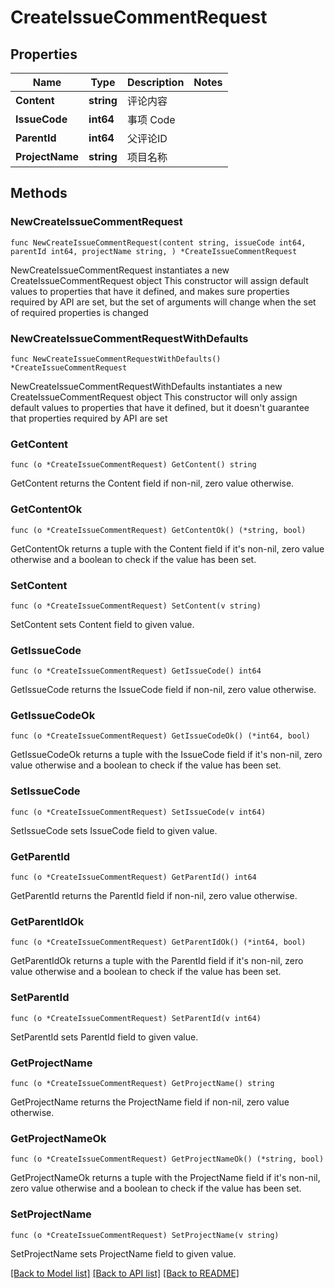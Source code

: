 # CreateIssueCommentRequest

## Properties

Name | Type | Description | Notes
------------ | ------------- | ------------- | -------------
**Content** | **string** | 评论内容 | 
**IssueCode** | **int64** | 事项 Code | 
**ParentId** | **int64** | 父评论ID | 
**ProjectName** | **string** | 项目名称 | 

## Methods

### NewCreateIssueCommentRequest

`func NewCreateIssueCommentRequest(content string, issueCode int64, parentId int64, projectName string, ) *CreateIssueCommentRequest`

NewCreateIssueCommentRequest instantiates a new CreateIssueCommentRequest object
This constructor will assign default values to properties that have it defined,
and makes sure properties required by API are set, but the set of arguments
will change when the set of required properties is changed

### NewCreateIssueCommentRequestWithDefaults

`func NewCreateIssueCommentRequestWithDefaults() *CreateIssueCommentRequest`

NewCreateIssueCommentRequestWithDefaults instantiates a new CreateIssueCommentRequest object
This constructor will only assign default values to properties that have it defined,
but it doesn't guarantee that properties required by API are set

### GetContent

`func (o *CreateIssueCommentRequest) GetContent() string`

GetContent returns the Content field if non-nil, zero value otherwise.

### GetContentOk

`func (o *CreateIssueCommentRequest) GetContentOk() (*string, bool)`

GetContentOk returns a tuple with the Content field if it's non-nil, zero value otherwise
and a boolean to check if the value has been set.

### SetContent

`func (o *CreateIssueCommentRequest) SetContent(v string)`

SetContent sets Content field to given value.


### GetIssueCode

`func (o *CreateIssueCommentRequest) GetIssueCode() int64`

GetIssueCode returns the IssueCode field if non-nil, zero value otherwise.

### GetIssueCodeOk

`func (o *CreateIssueCommentRequest) GetIssueCodeOk() (*int64, bool)`

GetIssueCodeOk returns a tuple with the IssueCode field if it's non-nil, zero value otherwise
and a boolean to check if the value has been set.

### SetIssueCode

`func (o *CreateIssueCommentRequest) SetIssueCode(v int64)`

SetIssueCode sets IssueCode field to given value.


### GetParentId

`func (o *CreateIssueCommentRequest) GetParentId() int64`

GetParentId returns the ParentId field if non-nil, zero value otherwise.

### GetParentIdOk

`func (o *CreateIssueCommentRequest) GetParentIdOk() (*int64, bool)`

GetParentIdOk returns a tuple with the ParentId field if it's non-nil, zero value otherwise
and a boolean to check if the value has been set.

### SetParentId

`func (o *CreateIssueCommentRequest) SetParentId(v int64)`

SetParentId sets ParentId field to given value.


### GetProjectName

`func (o *CreateIssueCommentRequest) GetProjectName() string`

GetProjectName returns the ProjectName field if non-nil, zero value otherwise.

### GetProjectNameOk

`func (o *CreateIssueCommentRequest) GetProjectNameOk() (*string, bool)`

GetProjectNameOk returns a tuple with the ProjectName field if it's non-nil, zero value otherwise
and a boolean to check if the value has been set.

### SetProjectName

`func (o *CreateIssueCommentRequest) SetProjectName(v string)`

SetProjectName sets ProjectName field to given value.



[[Back to Model list]](../README.md#documentation-for-models) [[Back to API list]](../README.md#documentation-for-api-endpoints) [[Back to README]](../README.md)


